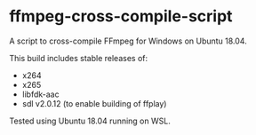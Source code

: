# ffmpeg-cross-compile-script
A script to cross-compile FFmpeg for Windows on Ubuntu 18.04.

This build includes stable releases of:
* x264
* x265
* libfdk-aac
* sdl v2.0.12 (to enable building of ffplay)

Tested using Ubuntu 18.04 running on WSL.
